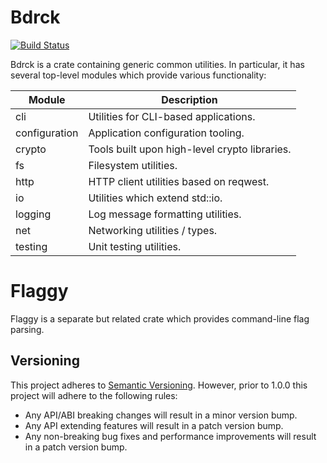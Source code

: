 # Bdrck

[![Build Status](https://travis-ci.org/CmdrMoozy/bdrck.svg?branch=master)](https://travis-ci.org/CmdrMoozy/bdrck)

Bdrck is a crate containing generic common utilities. In particular, it has several top-level modules which provide various functionality:

| Module        | Description                                   |
| ------------- | --------------------------------------------- |
| cli           | Utilities for CLI-based applications.         |
| configuration | Application configuration tooling.            |
| crypto        | Tools built upon high-level crypto libraries. |
| fs            | Filesystem utilities.                         |
| http          | HTTP client utilities based on reqwest.       |
| io            | Utilities which extend std::io.               |
| logging       | Log message formatting utilities.             |
| net           | Networking utilities / types.                 |
| testing       | Unit testing utilities.                       |

# Flaggy

Flaggy is a separate but related crate which provides command-line flag parsing.

## Versioning

This project adheres to [Semantic Versioning](http://semver.org/). However, prior to 1.0.0 this project will adhere to the following rules:

- Any API/ABI breaking changes will result in a minor version bump.
- Any API extending features will result in a patch version bump.
- Any non-breaking bug fixes and performance improvements will result in a patch version bump.
